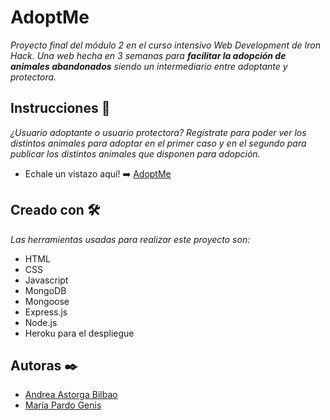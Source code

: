 # AdoptMe

_Proyecto final del módulo 2 en el curso intensivo Web Development de Iron Hack. Una web hecha en 3 semanas para **facilitar la adopción de animales abandonados** siendo un intermediario entre adoptante y protectora._

## Instrucciones 🚀

_¿Usuario adoptante o usuario protectora? Regístrate para poder ver los distintos animales para adoptar en el primer caso y en el segundo para publicar los distintos animales que disponen para adopción._ 

* Echale un vistazo aquí! ➡️ [AdoptMe](https://adoptmeih.herokuapp.com/login)

## Creado con 🛠️

_Las herramientas usadas para realizar este proyecto son:_

* HTML
* CSS
* Javascript
* MongoDB
* Mongoose
* Express.js
* Node.js
* Heroku para el despliegue

## Autoras ✒️

* [Andrea Astorga Bilbao](https://github.com/Andreutxa)
* [María Pardo Genis](https://github.com/PardoMaria)
